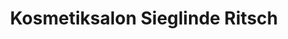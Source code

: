 ---
title: "Kosmetiksalon Sieglinde Ritsch"
url: /bludenz/kosmetiksalon-sieglinde-ritsch/
shop: Kosmetik
---